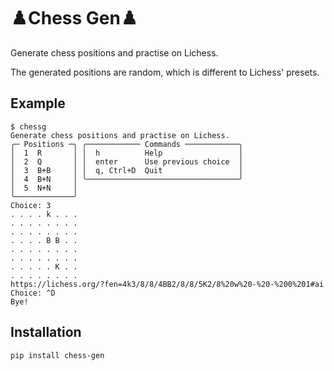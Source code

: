 # ♟️Chess Gen♟️

Generate chess positions and practise on Lichess.

The generated positions are random, which is different to Lichess' presets.

## Example

```shell
$ chessg
Generate chess positions and practise on Lichess.
╭─ Positions ─╮ ╭──────────── Commands ────────────╮
│  1  R       │ │  h          Help                 │
│  2  Q       │ │  enter      Use previous choice  │
│  3  B+B     │ │  q, Ctrl+D  Quit                 │
│  4  B+N     │ ╰──────────────────────────────────╯
│  5  N+N     │                                     
╰─────────────╯                                     
Choice: 3
. . . . k . . .
. . . . . . . .
. . . . . . . .
. . . . B B . .
. . . . . . . .
. . . . . . . .
. . . . . K . .
. . . . . . . .
https://lichess.org/?fen=4k3/8/8/4BB2/8/8/5K2/8%20w%20-%20-%200%201#ai
Choice: ^D
Bye!
```

## Installation

```shell
pip install chess-gen
```
